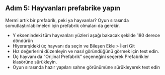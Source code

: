## Adım 5: Hayvanları prefabrike yapın

Mermi artık bir prefabrik, peki ya hayvanlar? Oyun sırasında somutlaştırılabilmeleri için prefabrik olmaları da gerekir.

- Y eksenindeki tüm hayvanları yüzleri aşağı bakacak şekilde 180 derece döndürün
- Hiyerarşideki üç hayvanı da seçin ve Bileşen Ekle > İleri Git
- Hız değerlerini düzenleyin ve nasıl göründüğünü görmek için test edin.
- Üç hayvanı da “Orijinal Prefabrik” seçeneğini seçerek Prefabrikler klasörüne sürükleyin.
- Oyun sırasında hazır yapıları sahne görünümüne sürükleyerek test edin
















